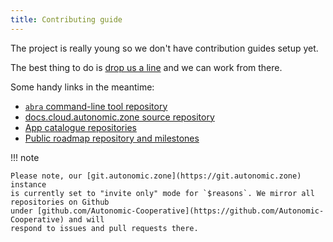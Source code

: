 ```yaml
---
title: Contributing guide
---
```


The project is really young so we don't have contribution guides setup yet.

The best thing to do is [drop us a line](/contact/) and we can work from there.

Some handy links in the meantime:

- [`abra` command-line tool repository](https://git.autonomic.zone/coop-cloud/abra)
- [docs.cloud.autonomic.zone source repository](https://git.autonomic.zone/coop-cloud/docs.cloud.autonomic.zone)
- [App catalogue repositories](https://git.autonomic.zone/coop-cloud)
- [Public roadmap repository and milestones](https://git.autonomic.zone/coop-cloud/organising/issues)

!!! note

    Please note, our [git.autonomic.zone](https://git.autonomic.zone) instance
    is currently set to "invite only" mode for `$reasons`. We mirror all repositories on Github
    under [github.com/Autonomic-Cooperative](https://github.com/Autonomic-Cooperative) and will
    respond to issues and pull requests there.

